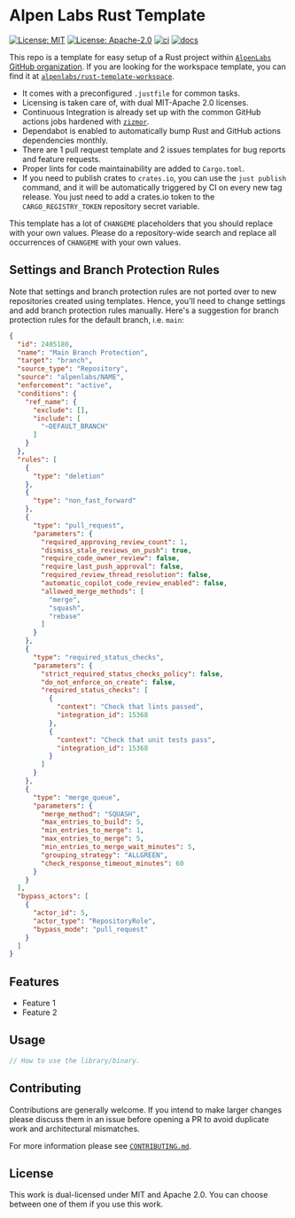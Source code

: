 # Alpen Labs Rust Template

[![License: MIT](https://img.shields.io/badge/License-MIT-blue.svg)](https://opensource.org/licenses/MIT)
[![License: Apache-2.0](https://img.shields.io/badge/License-Apache-blue.svg)](https://opensource.org/licenses/apache-2-0)
[![ci](https://github.com/alpenlabs/rust-template/actions/workflows/lint.yml/badge.svg?event=push)](https://github.com/alpenlabs/rust-template/actions)
[![docs](https://img.shields.io/badge/docs-docs.rs-orange)](https://docs.rs/rust-template)

This repo is a template for easy setup of a Rust project within
[`AlpenLabs` GitHub organization](https://github.com/alpenlabs).
If you are looking for the workspace template, you can find it at
[`alpenlabs/rust-template-workspace`](https://github.com/alpenlabs/rust-template-workspace).

- It comes with a preconfigured `.justfile` for common tasks.
- Licensing is taken care of, with dual MIT-Apache 2.0 licenses.
- Continuous Integration is already set up with the common GitHub actions jobs
hardened with [`zizmor`](https://docs.zizmor.sh).
- Dependabot is enabled to automatically bump Rust and GitHub actions dependencies monthly.
- There are 1 pull request template and 2 issues templates for bug reports and feature requests.
- Proper lints for code maintainability are added to `Cargo.toml`.
- If you need to publish crates to `crates.io`, you can use the `just publish` command,
  and it will be automatically triggered by CI on every new tag release.
  You just need to add a crates.io token to the `CARGO_REGISTRY_TOKEN` repository secret variable.

This template has a lot of `CHANGEME` placeholders that you should replace with your own values.
Please do a repository-wide search and replace all occurrences of `CHANGEME` with your own values.

## Settings and Branch Protection Rules

Note that settings and branch protection rules are not ported over to new repositories
created using templates.
Hence, you'll need to change settings and add branch protection rules manually.
Here's a suggestion for branch protection rules for the default branch,
i.e. `main`:

```json
{
  "id": 2405180,
  "name": "Main Branch Protection",
  "target": "branch",
  "source_type": "Repository",
  "source": "alpenlabs/NAME",
  "enforcement": "active",
  "conditions": {
    "ref_name": {
      "exclude": [],
      "include": [
        "~DEFAULT_BRANCH"
      ]
    }
  },
  "rules": [
    {
      "type": "deletion"
    },
    {
      "type": "non_fast_forward"
    },
    {
      "type": "pull_request",
      "parameters": {
        "required_approving_review_count": 1,
        "dismiss_stale_reviews_on_push": true,
        "require_code_owner_review": false,
        "require_last_push_approval": false,
        "required_review_thread_resolution": false,
        "automatic_copilot_code_review_enabled": false,
        "allowed_merge_methods": [
          "merge",
          "squash",
          "rebase"
        ]
      }
    },
    {
      "type": "required_status_checks",
      "parameters": {
        "strict_required_status_checks_policy": false,
        "do_not_enforce_on_create": false,
        "required_status_checks": [
          {
            "context": "Check that lints passed",
            "integration_id": 15368
          },
          {
            "context": "Check that unit tests pass",
            "integration_id": 15368
          }
        ]
      }
    },
    {
      "type": "merge_queue",
      "parameters": {
        "merge_method": "SQUASH",
        "max_entries_to_build": 5,
        "min_entries_to_merge": 1,
        "max_entries_to_merge": 5,
        "min_entries_to_merge_wait_minutes": 5,
        "grouping_strategy": "ALLGREEN",
        "check_response_timeout_minutes": 60
      }
    }
  ],
  "bypass_actors": [
    {
      "actor_id": 5,
      "actor_type": "RepositoryRole",
      "bypass_mode": "pull_request"
    }
  ]
}
```

## Features

- Feature 1
- Feature 2

## Usage

```rust
// How to use the library/binary.
```

## Contributing

Contributions are generally welcome.
If you intend to make larger changes please discuss them in an issue
before opening a PR to avoid duplicate work and architectural mismatches.

For more information please see [`CONTRIBUTING.md`](/CONTRIBUTING.md).

## License

This work is dual-licensed under MIT and Apache 2.0.
You can choose between one of them if you use this work.
